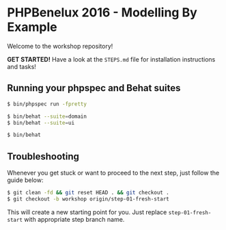 PHPBenelux 2016 - Modelling By Example
======================================

Welcome to the workshop repository!

**GET STARTED!** Have a look at the ``STEPS.md`` file for installation instructions and tasks!

Running your phpspec and Behat suites
-------------------------------------

```bash
$ bin/phpspec run -fpretty

$ bin/behat --suite=domain
$ bin/behat --suite=ui

$ bin/behat
```

Troubleshooting
---------------

Whenever you get stuck or want to proceed to the next step, just follow the guide below:

``` bash
$ git clean -fd && git reset HEAD . && git checkout .
$ git checkout -b workshop origin/step-01-fresh-start
```

This will create a new starting point for you. Just replace ``step-01-fresh-start`` with appropriate step branch name.
